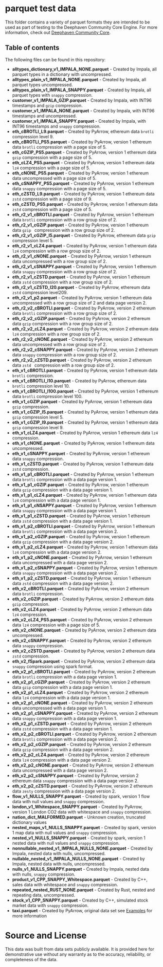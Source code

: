 # parquet test data

This folder contains a variety of parquet formats they are intended to be used as part of testing to the Deephaven Community Core Engine. For more information, check out [Deephaven Community Core](https://github.com/deephaven/deephaven-core).

## Table of contents

The following files can be found in this repository:

 - **alltypes_dictionary_v1_IMPALA_NONE.parquet** - Created by Impala, all parquet types in a dictionary with uncompressed.
 - **alltypes_plain_v1_IMPALA_NONE.parquet** - Created by Impala, all parquet types uncompressed.
 - **alltypes_plain_v1_IMPALA_SNAPPY.parquet** - Created by Impala, all parquet types with `snappy` compression.
 - **customer_v1_IMPALA_GZIP.parquet** - Created by Impala, with INT96 timestamps and `gzip` compression.
 - **customer_v1_IMPALA_NONE.parquet** - Created by Impala, with INT96 timestamps and uncompressed.
 - **customer_v1_IMPALA_SNAPPY.parquet** - Created by Impala, with INT96 timestamps and `snappy` compression.
 - **eth_cBROTLI_L9.parquet** - Created by PyArrow, ethereum data `brotli` compression level 9.
 - **eth_cBROTLI_PS5.parquet** - Created by PyArrow, version 1 ethereum data `brotli` compression with a page size of 5.
 - **eth_cGZIP_PS5.parquet** - Created by PyArrow, version 1 ethereum data `gzip` compression with a page size of 5.
 - **eth_cLZ4_PS5.parquet** - Created by PyArrow, version 1 ethereum data `lz4` compression with a page size of 5.
 - **eth_cNONE_PS5.parquet** - Created by PyArrow, version 1 ethereum data uncompressed with a page size of 5.
 - **eth_cSNAPPY_PS5.parquet** - Created by PyArrow, version 1 ethereum data `snappy` compression with a page size of 5.
 - **eth_cZSTD_L9.parquet** -  Created by PyArrow, version 1 ethereum data `zstd` compression with a page size of 9.
 - **eth_cZSTD_PS5.parquet** - Created by PyArrow, version 1 ethereum data `zstd` compression with a page size of 5.
 - **eth_r2_v1_cBROTLI.parquet** - Created by PyArrow, version 1 ethereum data `brotli` compression with a row group size of 2.
 - **eth_r2_v1_cGZIP.parquet** - Created by PyArrow, version 1 ethereum data `gzip ` compression with a row group size of 2.
 - **eth_r2_v1_cGZIP_l5.parquet** - Created by PyArrow, ethereum data `gzip` compression level 5.
 - **eth_r2_v1_cLZ4.parquet** - Created by PyArrow, version 1 ethereum data `lz4` compression with a row group size of 2.
 - **eth_r2_v1_cNONE.parquet** - Created by PyArrow, version 1 ethereum data uncompressed with a row group size of 2.
 - **eth_r2_v1_cSNAPPY.parquet** - Created by PyArrow, version 1 ethereum data `snappy` compression with a row group size of 2.
 - **eth_r2_v1_cZSTD.parquet** - Created by PyArrow, version 1 ethereum data `zstd` compression with a row group size of 2.
 - **eth_r2_v1_cZSTD_l20.parquet** - Created by PyArrow, ethereum data `zstd` compression level209.
 - **eth_r2_v1_p2.parquet** - Created by PyArrow, version 1 ethereum data uncompressed with a row group size of 2 and data page version 2.
 - **eth_r2_v2_cBROTLI.parquet** - Created by PyArrow, version 2 ethereum data `brotli` compression with a row group size of 2.
 - **eth_r2_v2_cGZIP.parquet** - Created by PyArrow, version 2 ethereum data `gzip` compression with a row group size of 2.
 - **eth_r2_v2_cLZ4.parquet** - Created by PyArrow, version 2 ethereum data `lz4` compression with a row group size of 2.
 - **eth_r2_v2_cNONE.parquet** - Created by PyArrow, version 2 ethereum data uncompressed with a row group size of 2.
 - **eth_r2_v2_cSNAPPY.parquet** - Created by PyArrow, version 2 ethereum data `snappy` compression with a row group size of 2.
 - **eth_r2_v2_cZSTD.parquet** - Created by PyArrow, version 2 ethereum data `zstd ` compression with a row group size of 2.
 - **eth_v1_cBROTLI.parquet** - Created by PyArrow, version 1 ethereum data `brotli` compression.
 - **eth_v1_cBROTLI_l10.parquet** - Created by PyArrow, ethereum data `brotli` compression level 10.
 - **eth_v1_cBROTLI_l100.parquet** - Created by PyArrow, version 1 ethereum data `brotli` compression level 100.
 - **eth_v1_cGZIP.parquet** - Created by PyArrow, version 1 ethereum data `gzip` compression.
 - **eth_v1_cGZIP_l5.parquet** - Created by PyArrow, version 1 ethereum data `gzip` compression level 5.
 - **eth_v1_cGZIP_l9.parquet** - Created by PyArrow, version 1 ethereum data `gzip` compression level 9.
 - **eth_v1_cLZ4.parquet** - Created by PyArrow, version 1 ethereum data `lz4` compression.
 - **eth_v1_cNONE.parquet** - Created by PyArrow, version 1 ethereum data uncompressed.
 - **eth_v1_cSNAPPY.parquet** - Created by PyArrow, version 1 ethereum data `snappy` compression.
 - **eth_v1_cZSTD.parquet** - Created by PyArrow, version 1 ethereum data `zstd` compression.
 - **eth_v1_p1_cBROTLI.parquet** - Created by PyArrow, version 1 ethereum data `brotli` compression with a data page version 1.
 - **eth_v1_p1_cGZIP.parquet** - Created by PyArrow, version 1 ethereum data `gzip` compression with a data page version 1.
 - **eth_v1_p1_cLZ4.parquet** - Created by PyArrow, version 1 ethereum data `lz4` compression with a data page version 1.
 - **eth_v1_p1_cNSAPPY.parquet** - Created by PyArrow, version 1 ethereum data `snappy` compression with a data page version 1.
 - **eth_v1_p1_cZSTD.parquet** - Created by PyArrow, version 1 ethereum data `zstd` compression with a data page version 1.
 - **eth_v1_p2_cBROTLI.parquet** - Created by PyArrow, version 1 ethereum data `brotli` compression with a data page version 2.
 - **eth_v1_p2_cGZIP.parquet** - Created by PyArrow, version 1 ethereum data `gzip` compression with a data page version 2.
 - **eth_v1_p2_cLZ4.parquet** - Created by PyArrow, version 1 ethereum data `lz4` compression with a data page version 2.
 - **eth_v1_p2_cNONE.parquet** - Created by PyArrow, version 1 ethereum data uncompressed with a data page version 2.
 - **eth_v1_p2_cSNAPPY.parquet** - Created by PyArrow, version 1 ethereum data `snappy` compression with a data page version 2.
 - **eth_v1_p2_cZSTD.parquet** - Created by PyArrow, version 1 ethereum data `zstd` compression with a data page version 2.
 - **eth_v2_cBROTLI.parquet** - Created by PyArrow, version 2 ethereum data `brotli` compression.
 - **eth_v2_cGZIP.parquet** - Created by PyArrow, version 2 ethereum data `gzip` compression.
 - **eth_v2_cLZ4.parquet** - Created by PyArrow, version 2 ethereum data `lz4` compression.
 - **eth_v2_cLZ4_PS5.parquet** - Created by PyArrow, version 2 ethereum data `lz4` compression with a page size of 5.
 - **eth_v2_cNONE.parquet** - Created by PyArrow, version 2 ethereum data uncompressed.
 - **eth_v2_cSNAPPY.parquet** - Created by PyArrow, version 2 ethereum data `snappy` compression.
 - **eth_v2_cZSTD.parquet** - Created by PyArrow, version 2 ethereum data `zstd` compression.
 - **eth_v2_fSpark.parquet** - Created by PyArrow, version 2 ethereum data `snappy` compression using spark format.
 - **eth_v2_p1_cBROTLI.parquet** - Created by PyArrow, version 2 ethereum data `brotli` compression with a data page version 1.
 - **eth_v2_p1_cGZIP.parquet** - Created by PyArrow, version 2 ethereum data `gzip` compression with a data page version 1.
 - **eth_v2_p1_cLZ4.parquet** - Created by PyArrow, version 2 ethereum data `lz4` compression with a data page version 1.
 - **eth_v2_p1_cNONE.parquet** - Created by PyArrow, version 2 ethereum data uncompressed with a data page version 1.
 - **eth_v2_p1_cSNAPPY.parquet** - Created by PyArrow, version 2 ethereum data `snappy` compression with a data page version 1.
 - **eth_v2_p1_cZSTD.parquet** - Created by PyArrow, version 2 ethereum data `zstd` compression with a data page version 1.
 - **eth_v2_p2_cBROTLI.parquet** - Created by PyArrow, version 2 ethereum data `brotli` compression with a data page version 2.
 - **eth_v2_p2_cGZIP.parquet** - Created by PyArrow, version 2 ethereum data `gzip` compression with a data page version 2.
 - **eth_v2_p2_cLZ4.parquet** - Created by PyArrow, version 2 ethereum data `lz4` compression with a data page version 2.
 - **eth_v2_p2_cNONE.parquet** - Created by PyArrow, version 2 ethereum data uncompressed with a data page version 2.
 - **eth_v2_p2_cSNAPPY.parquet** - Created by PyArrow, version 2 ethereum data `snappy` compression with a data page version 2.
 - **eth_v2_p2_cZSTD.parquet** - Created by PyArrow, version 2 ethereum data `zesty` compression with a data page version 2.
 - **flow_v1_NULLS_SNAPPY.parquet** - Created by spark, version 1 flow data with null values and `snappy` compression.
 - **london_v1_Whitespace_SNAPPY.parquet** - Created by PyArrow, version 1 London CO2 data with whitespace and `snappy` compression.
 - **nation_dict_MALFORMED.parquet** - Unknown creation, truncated dictionary values
 - **nested_maps_v1_NULLS_SNAPPY.parquet** - Created by spark, version 1 map data with null values and `snappy` compression.
 - **nested_v1_NULLS_SNAPPY.parquet** - Created by spark, version 1 nested data with null values and `snappy` compression.
 - **nonnullable_nested_v1_IMPALA_NULLS_NONE.parquet** - Created by Impala, nested data with nulls, uncompressed.
 - **nullable_nested_v1_IMPALA_NULLS_NONE.parquet** - Created by Impala, nested data with nulls, uncompressed.
 - **nulls_v1_NULLS_SNAPPY.parquet** -  Created by Impala, nested data with nulls, `snappy` compression.
 - **product_v1_CPP_SNAPPY_Whitespace.parquet** - Created by C++, sales data with whitespace and `snappy` compression.
 - **repeated_nested_RUST_NONE.parquet** - Created by Rust, nested and repeating data, uncompressed.
 - **stock_v1_CPP_SNAPPY.parquet** - Created by C++, simulated stock market data with `snappy` compression.
 - **taxi.parquet** - Created by PyArrow, original data set see [Examples](https://github.com/deephaven/examples/tree/main/taxi) for more information



# Source and License

This data was built from data sets publicly available. It is provided here for demonstrative use without any warranty as to the accuracy, reliability, or completeness of the data.
